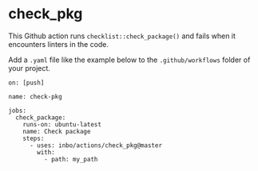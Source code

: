 # check_pkg

This Github action runs `checklist::check_package()` and fails when it encounters linters in the code.

Add a `.yaml` file like the example below to the `.github/workflows` folder of your project.

```
on: [push]

name: check-pkg

jobs:
  check_package:
    runs-on: ubuntu-latest
    name: Check package
    steps:
      - uses: inbo/actions/check_pkg@master
        with:
          - path: my_path
```
